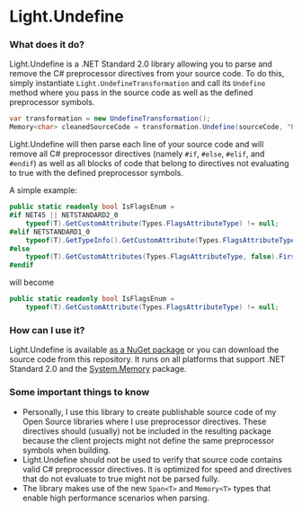 # Light.Undefine

### What does it do?

Light.Undefine is a .NET Standard 2.0 library allowing you to parse and remove the C# preprocessor directives from your source code. 
To do this, simply instantiate `Light.UndefineTransformation` and call its `Undefine` method where you pass in the source code as well as the defined preprocessor symbols.

```csharp
var transformation = new UndefineTransformation();
Memory<char> cleanedSourceCode = transformation.Undefine(sourceCode, "NETSTANDARD2_0", "NET45");
```

Light.Undefine will then parse each line of your source code and will remove all C# preprocessor directives (namely `#if`, `#else`, `#elif`, and `#endif`) as well as all blocks of code that belong to directives not evaluating to true with the defined preprocessor symbols.

A simple example:

```csharp
public static readonly bool IsFlagsEnum =
#if NET45 || NETSTANDARD2_0
    typeof(T).GetCustomAttribute(Types.FlagsAttributeType) != null;
#elif NETSTANDARD1_0
    typeof(T).GetTypeInfo().GetCustomAttribute(Types.FlagsAttributeType) != null;
#else
    typeof(T).GetCustomAttributes(Types.FlagsAttributeType, false).FirstOrDefault() != null;
#endif
```

will become

```csharp
public static readonly bool IsFlagsEnum =
    typeof(T).GetCustomAttribute(Types.FlagsAttributeType) != null;  
```

### How can I use it?

Light.Undefine is available [as a NuGet package](https://www.nuget.org/packages/Light.Undefine/) or you can download the source code from this repository. It runs on all platforms that support .NET Standard 2.0 and the [System.Memory](https://www.nuget.org/packages/System.Memory/) package.

### Some important things to know

- Personally, I use this library to create publishable source code of my Open Source libraries where I use preprocessor directives. These directives should (usually) not be included in the resulting package because the client projects might not define the same preprocessor symbols when building.
- Light.Undefine should not be used to verify that source code contains valid C# preprocessor directives. It is optimized for speed and directives that do not evaluate to true might not be parsed fully.
- The library makes use of the new `Span<T>` and `Memory<T>` types that enable high performance scenarios when parsing.
